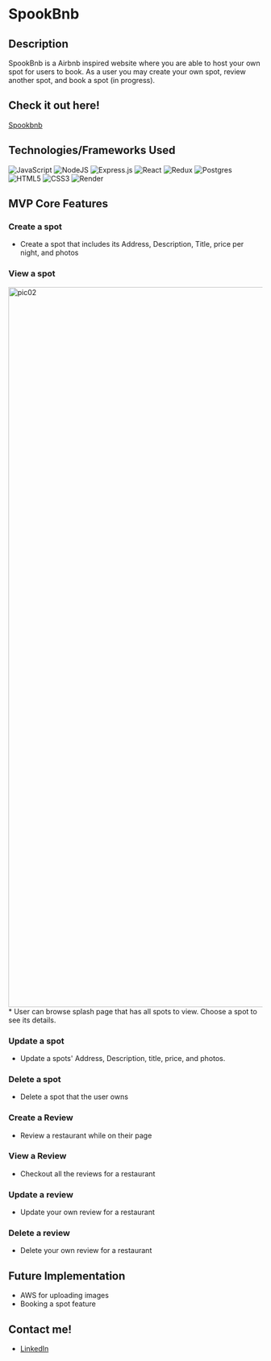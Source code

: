 # SpookBnb

## Description
SpookBnb is a Airbnb inspired website where you are able to host your own spot for users to book. As a user you may create your own spot, review another spot, and book a spot (in progress).

## Check it out here! 
[Spookbnb](https://airbnb-clone-ff80.onrender.com)

## Technologies/Frameworks Used
![JavaScript](https://img.shields.io/badge/javascript-%23323330.svg?style=for-the-badge&logo=javascript&logoColor=%23F7DF1E)
![NodeJS](https://img.shields.io/badge/node.js-6DA55F?style=for-the-badge&logo=node.js&logoColor=white)
![Express.js](https://img.shields.io/badge/express.js-%23404d59.svg?style=for-the-badge&logo=express&logoColor=%2361DAFB)
![React](https://img.shields.io/badge/react-%2320232a.svg?style=for-the-badge&logo=react&logoColor=%2361DAFB)
![Redux](https://img.shields.io/badge/redux-%23593d88.svg?style=for-the-badge&logo=redux&logoColor=white)
![Postgres](https://img.shields.io/badge/postgres-%23316192.svg?style=for-the-badge&logo=postgresql&logoColor=white)
![HTML5](https://img.shields.io/badge/html5-%23E34F26.svg?style=for-the-badge&logo=html5&logoColor=white)
![CSS3](https://img.shields.io/badge/css3-%231572B6.svg?style=for-the-badge&logo=css3&logoColor=white)
![Render](https://img.shields.io/badge/Render-%46E3B7.svg?style=for-the-badge&logo=render&logoColor=white)

## MVP Core Features
### Create a spot
* Create a spot that includes its Address, Description, Title, price per night, and photos

### View a spot
<img width="1429" alt="pic02" src="https://github.com/Mattchu18/SpookBnb/assets/113220412/4eb50fd1-86af-45dd-871f-6c1fa6b75c22">
* User can browse splash page that has all spots to view. Choose a spot to see its details.

### Update a spot
* Update a spots' Address, Description, title, price, and photos.

### Delete a spot
* Delete a spot that the user owns


### Create a Review
* Review a restaurant while on their page

### View a Review
* Checkout all the reviews for a restaurant
  
### Update a review
* Update your own review for a restaurant
  
### Delete a review
* Delete your own review for a restaurant

## Future Implementation
* AWS for uploading images
* Booking a spot feature

## Contact me!
* [LinkedIn](https://www.linkedin.com/in/matt-aung/)
